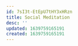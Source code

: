 ```yaml
---
id: 7sI3t-EtEpU7tHY3xHRzn
title: Social Meditation
desc: ''
updated: 1639759165191
created: 1639759165191
---
```


